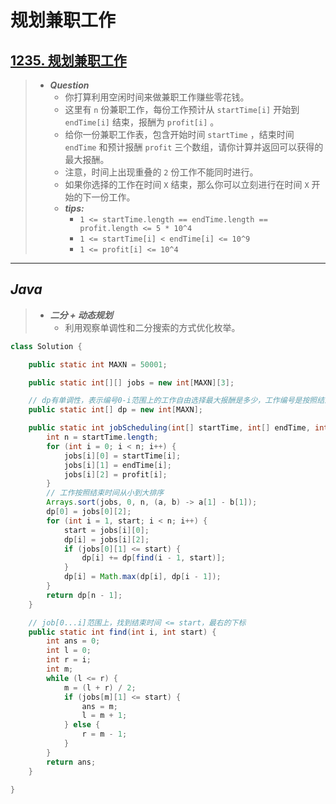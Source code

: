 # 规划兼职工作

## [1235. 规划兼职工作](https://leetcode.cn/problems/maximum-profit-in-job-scheduling/)

> - ***Question***
>   - 你打算利用空闲时间来做兼职工作赚些零花钱。
>   - 这里有 `n` 份兼职工作，每份工作预计从 `startTime[i]` 开始到 `endTime[i]` 结束，报酬为 `profit[i]` 。
>   - 给你一份兼职工作表，包含开始时间 `startTime` ，结束时间 `endTime` 和预计报酬 `profit` 三个数组，请你计算并返回可以获得的最大报酬。
>   - 注意，时间上出现重叠的 `2` 份工作不能同时进行。
>   - 如果你选择的工作在时间 `X` 结束，那么你可以立刻进行在时间 `X` 开始的下一份工作。
>   - ***tips:***
>     - `1 <= startTime.length == endTime.length == profit.length <= 5 * 10^4`
>     - `1 <= startTime[i] < endTime[i] <= 10^9`
>     - `1 <= profit[i] <= 10^4`

---

## *Java*

> - ***二分 + 动态规划***
>   - 利用观察单调性和二分搜索的方式优化枚举。

```java
class Solution {

    public static int MAXN = 50001;

    public static int[][] jobs = new int[MAXN][3];

    // dp有单调性，表示编号0-i范围上的工作自由选择最大报酬是多少，工作编号是按照结束时间排序后重新编写的，编号范围越大，时间越多，报酬越多。
    public static int[] dp = new int[MAXN];

    public static int jobScheduling(int[] startTime, int[] endTime, int[] profit) {
        int n = startTime.length;
        for (int i = 0; i < n; i++) {
            jobs[i][0] = startTime[i];
            jobs[i][1] = endTime[i];
            jobs[i][2] = profit[i];
        }
        // 工作按照结束时间从小到大排序
        Arrays.sort(jobs, 0, n, (a, b) -> a[1] - b[1]);
        dp[0] = jobs[0][2];
        for (int i = 1, start; i < n; i++) {
            start = jobs[i][0];
            dp[i] = jobs[i][2];
            if (jobs[0][1] <= start) {
                dp[i] += dp[find(i - 1, start)];
            }
            dp[i] = Math.max(dp[i], dp[i - 1]);
        }
        return dp[n - 1];
    }

    // job[0...i]范围上，找到结束时间 <= start，最右的下标
    public static int find(int i, int start) {
        int ans = 0;
        int l = 0;
        int r = i;
        int m;
        while (l <= r) {
            m = (l + r) / 2;
            if (jobs[m][1] <= start) {
                ans = m;
                l = m + 1;
            } else {
                r = m - 1;
            }
        }
        return ans;
    }

}
```
